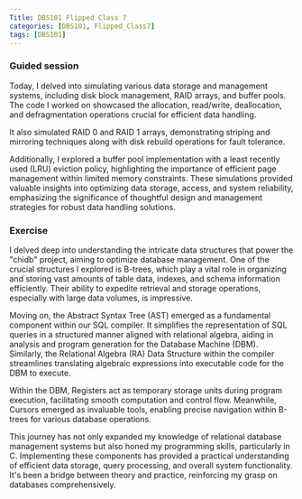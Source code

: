 ```yaml
---
Title: DBS101 Flipped Class 7
categories: [DBS101, Flipped_Class7]
tags: [DBS101]
---
```

### Guided session

Today, I delved into simulating various data storage and management systems, including disk block management, RAID arrays, and buffer pools. The code I worked on showcased the allocation, read/write, deallocation, and defragmentation operations crucial for efficient data handling.

 It also simulated RAID 0 and RAID 1 arrays, demonstrating striping and mirroring techniques along with disk rebuild operations for fault tolerance. 
 
 Additionally, I explored a buffer pool implementation with a least recently used (LRU) eviction policy, highlighting the importance of efficient page management within limited memory constraints. These simulations provided valuable insights into optimizing data storage, access, and system reliability, emphasizing the significance of thoughtful design and management strategies for robust data handling solutions.


### Exercise 

I delved deep into understanding the intricate data structures that power the "chidb" project, aiming to optimize database management. One of the crucial structures I explored is B-trees, which play a vital role in organizing and storing vast amounts of table data, indexes, and schema information efficiently. Their ability to expedite retrieval and storage operations, especially with large data volumes, is impressive.

Moving on, the Abstract Syntax Tree (AST) emerged as a fundamental component within our SQL compiler. It simplifies the representation of SQL queries in a structured manner aligned with relational algebra, aiding in analysis and program generation for the Database Machine (DBM). Similarly, the Relational Algebra (RA) Data Structure within the compiler streamlines translating algebraic expressions into executable code for the DBM to execute.

Within the DBM, Registers act as temporary storage units during program execution, facilitating smooth computation and control flow. Meanwhile, Cursors emerged as invaluable tools, enabling precise navigation within B-trees for various database operations.

This journey has not only expanded my knowledge of relational database management systems but also honed my programming skills, particularly in C. Implementing these components has provided a practical understanding of efficient data storage, query processing, and overall system functionality. It's been a bridge between theory and practice, reinforcing my grasp on databases comprehensively.
